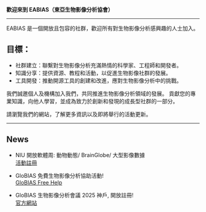 **歡迎來到 EABIAS（東亞生物影像分析協會）**

---------------------------------
EABIAS 是一個開放且包容的社群，歡迎所有對生物影像分析感興趣的人士加入。

## 目標： 
- 社群建立：聯繫對生物影像分析充滿熱情的科學家、工程師和開發者。  
- 知識分享：提供資源、教程和活動，以促進生物影像社群的發展。  
- 工具開發：推動開源工具的創建和改進，應對生物影像分析中的挑戰。  

我們誠邀個人及機構加入我們，共同推進生物影像分析領域的發展。
貢獻您的專業知識，向他人學習，並成為致力於創新和發現的成長型社群的一部分。

請瀏覽我們的網站，了解更多資訊以及即將舉行的活動更新。  

---------------------------------
## News ##
- NIU 開放軟體周: 動物動態/ BrainGlobe/ 大型影像數據    
[活動註冊](https://neuroinformatics.dev/open-software-week/)  

- GloBIAS 免費生物影像分析協助活動!  
[GloBIAS Free Help](https://www.globias.org/activities/globias-free-help)

- GloBIAS 生物影像分析會議 2025 神戶, 開放註冊!  
[官方網站](https://www.globias.org/activities/bioimage-analysis-conference-2025-in-kobe) 

